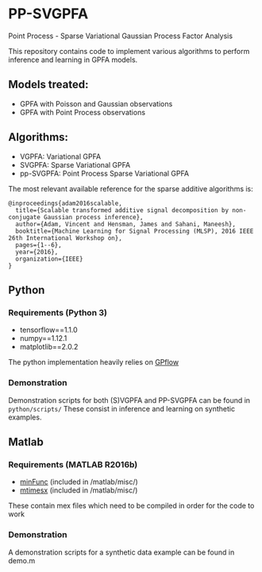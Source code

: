 # PP-SVGPFA

Point Process - Sparse Variational Gaussian Process Factor Analysis

This repository contains code to implement various algorithms
to perform inference and learning in GPFA models.

## Models treated:
* GPFA with Poisson and Gaussian observations
* GPFA with Point Process observations


## Algorithms:
* VGPFA: Variational GPFA
* SVGPFA: Sparse Variational GPFA
* pp-SVGPFA: Point Process Sparse Variational GPFA

The most relevant available reference for the sparse additive algorithms is:
```
@inproceedings{adam2016scalable,
  title={Scalable transformed additive signal decomposition by non-conjugate Gaussian process inference},
  author={Adam, Vincent and Hensman, James and Sahani, Maneesh},
  booktitle={Machine Learning for Signal Processing (MLSP), 2016 IEEE 26th International Workshop on},
  pages={1--6},
  year={2016},
  organization={IEEE}
}
```

## Python

### Requirements (Python 3)
* tensorflow==1.1.0
* numpy==1.12.1
* matplotlib==2.0.2


The python implementation heavily relies on [GPflow](https://github.com/GPflow/GPflow)


### Demonstration

Demonstration scripts for both (S)VGPFA and PP-SVGPFA can be found in `python/scripts/`
These consist in inference and learning on synthetic examples.


## Matlab
### Requirements (MATLAB R2016b)
* [minFunc](https://www.cs.ubc.ca/~schmidtm/Software/minFunc.html) (included in /matlab/misc/)
* [mtimesx](https://www.mathworks.com/matlabcentral/fileexchange/25977-mtimesx-fast-matrix-multiply-with-multi-dimensional-support) (included in /matlab/misc/)

These contain mex files which need to be compiled in order for the code to work

### Demonstration

A demonstration scripts for a synthetic data example can be found in demo.m
